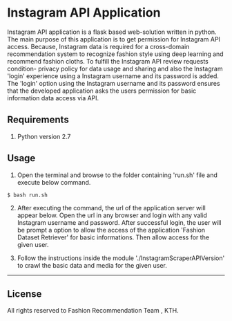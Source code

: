 
Instagram API Application
=================

Instagram API application is a flask based web-solution written in python. The main purpose of this application is to get permission for Instagram API access. Because, Instagram data is required for a cross-domain recommendation system to recognize fashion style using deep learning and recommend fashion cloths. To fulfill the Instagram API review requests condition- privacy policy for data usage and sharing and also the Instagram 'login' experience using a Instagram username and its password is added.
The 'login' option using the Instagram  username and its password ensures that the developed application asks the users permission for basic information data access via API.

Requirements
-----
1. Python version 2.7

Usage
-----
1. Open the terminal and browse to the folder containing 'run.sh' file and execute below command.
```bash
$ bash run.sh
```
2. After executing the command, the url of the application server will appear below. Open the url in any browser and login with any valid Instagram username and password. After successful login, the user will be prompt a option to allow the access of the application 'Fashion Dataset Retriever' for basic informations. Then allow access for the given user.

3.  Follow the instructions inside the module './InstagramScraperAPIVersion' to crawl the basic data and media for the given user.

------








License
-------
All rights reserved to Fashion Recommendation Team , KTH.
